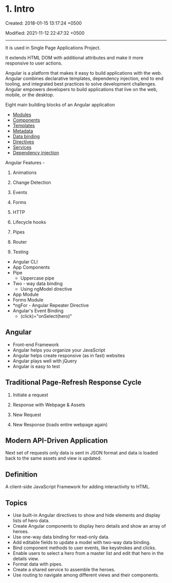 # 1. Intro

Created: 2018-01-15 13:17:24 +0500

Modified: 2021-11-12 22:47:32 +0500

---

It is used in Single Page Applications Project.

It extends HTML DOM with additional attributes and make it more responsive to user actions.

Angular is a platform that makes it easy to build applications with the web. Angular combines declarative templates, dependency injection, end to end tooling, and integrated best practices to solve development challenges. Angular empowers developers to build applications that live on the web, mobile, or the desktop.

Eight main building blocks of an Angular application

- [Modules](https://angular.io/guide/architecture#modules)
- [Components](https://angular.io/guide/architecture#components)
- [Templates](https://angular.io/guide/architecture#templates)
- [Metadata](https://angular.io/guide/architecture#metadata)
- [Data binding](https://angular.io/guide/architecture#data-binding)
- [Directives](https://angular.io/guide/architecture#directives)
- [Services](https://angular.io/guide/architecture#services)
- [Dependency injection](https://angular.io/guide/architecture#dependency-injection)

Angular Features -

1. Animations

2. Change Detection

3. Events

4. Forms

5. HTTP

6. Lifecycle hooks

7. Pipes

8. Router

9. Testing

- Angular CLI
- App Components
- Pipe
  - Uppercase pipe
- Two - way data binding
  - Using ngModel directive
- App Module
- Forms Module
- *ngFor - Angular Repeater Directive
- Angular's Event Binding
  - (click)="onSelect(hero)"

## Angular

- Front-end Framework
- Angular helps you organize your JavaScript
- Angular helps create responsive (as in fast) websites
- Angular plays well with jQuery
- Angular is easy to test

## Traditional Page-Refresh Response Cycle

1. Initiate a request

2. Response with Webpage & Assets

3. New Request

4. New Response (loads entire webpage again)

## Modern API-Driven Application

Next set of requests only data is sent in JSON format and data is loaded back to the same assets and view is updated.

## Definition

A client-side JavaScript Framework for adding interactivity to HTML.

## Topics

- Use built-in Angular directives to show and hide elements and display lists of hero data.
- Create Angular components to display hero details and show an array of heroes.
- Use one-way data binding for read-only data.
- Add editable fields to update a model with two-way data binding.
- Bind component methods to user events, like keystrokes and clicks.
- Enable users to select a hero from a master list and edit that hero in the details view.
- Format data with pipes.
- Create a shared service to assemble the heroes.
- Use routing to navigate among different views and their components.
